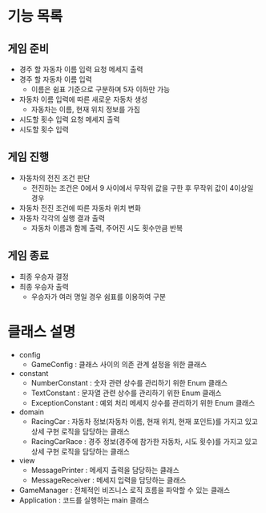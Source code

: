 # 기능 목록

## 게임 준비

- 경주 할 자동차 이름 입력 요청 메세지 출력
- 경주 할 자동차 이름 입력
  - 이름은 쉼표 기준으로 구분하며 5자 이하만 가능 
- 자동차 이름 입력에 따른 새로운 자동차 생성
  - 자동차는 이름, 현재 위치 정보를 가짐
- 시도할 횟수 입력 요청 메세지 출력
- 시도할 횟수 입력

## 게임 진행

- 자동차의 전진 조건 판단
  - 전진하는 조건은 0에서 9 사이에서 무작위 값을 구한 후 무작위 값이 4이상일 경우
- 자동차 전진 조건에 따른 자동차 위치 변화
- 자동차 각각의 실행 결과 출력 
  - 자동차 이름과 함께 출력, 주어진 시도 횟수만큼 반복

## 게임 종료

- 최종 우승자 결정
- 최종 우승자 출력
  - 우승자가 여러 명일 경우 쉼표를 이용하여 구분

# 클래스 설명

- config
  - GameConfig : 클래스 사이의 의존 관계 설정을 위한 클래스
- constant
  - NumberConstant : 숫자 관련 상수를 관리하기 위한 Enum 클래스
  - TextConstant : 문자열 관련 상수를 관리하기 위한 Enum 클래스
  - ExceptionConstant : 예외 처리 메세지 상수를 관리하기 위한 Enum 클래스
- domain
  - RacingCar : 자동차 정보(자동차 이름, 현재 위치, 현재 포인트)를 가지고 있고 상세 구현 로직을 담당하는 클래스
  - RacingCarRace : 경주 정보(경주에 참가한 자동차, 시도 횟수)를 가지고 있고 상세 구현 로직을 담당하는 클래스
- view
  - MessagePrinter : 메세지 출력을 담당하는 클래스
  - MessageReceiver : 메세지 입력을 담당하는 클래스
- GameManager : 전체적인 비즈니스 로직 흐름을 파악할 수 있는 클래스
- Application : 코드를 실행하는 main 클래스